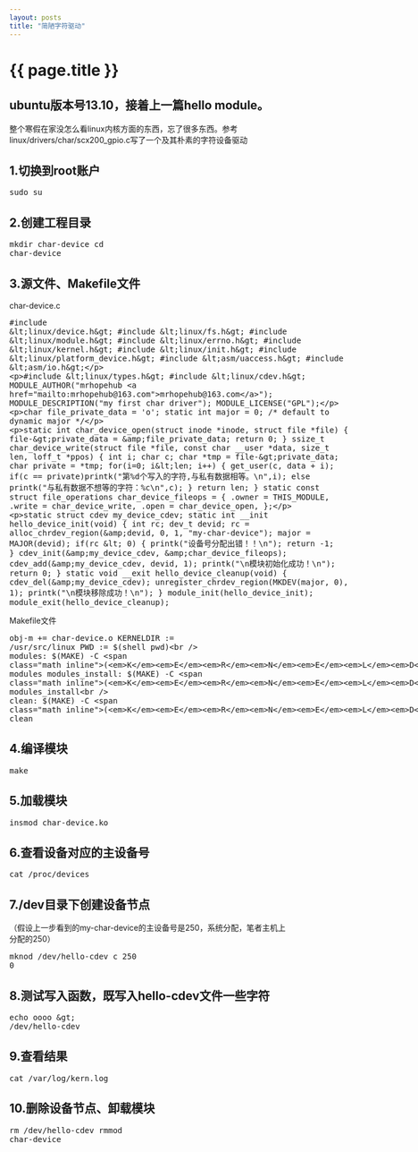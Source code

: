 ```yaml
---
layout: posts
title: "简陋字符驱动"
---
```

# {{ page.title }}
## ubuntu版本号13.10，接着上一篇hello module。
整个寒假在家没怎么看linux内核方面的东西，忘了很多东西。参考linux/drivers/char/scx200_gpio.c写了一个及其朴素的字符设备驱动
## 1.切换到root账户
<xmp class="prettyprint linenums">sudo su</xmp>
## 2.创建工程目录
<xmp class="prettyprint linenums">mkdir char-device
cd char-device</xmp>
## 3.源文件、Makefile文件
char-device.c
<xmp class="prettyprint linenums">#include <linux/device.h>
#include <linux/fs.h>
#include <linux/module.h>
#include <linux/errno.h>
#include <linux/kernel.h>
#include <linux/init.h>
#include <linux/platform_device.h>
#include <asm/uaccess.h>
#include <asm/io.h>

#include <linux/types.h>
#include <linux/cdev.h>
MODULE_AUTHOR("mrhopehub <mrhopehub@163.com>");
MODULE_DESCRIPTION("my first char driver");
MODULE_LICENSE("GPL");

char file_private_data = 'o';
static int major = 0;		/* default to dynamic major */

static int char_device_open(struct inode *inode, struct file *file)
{
	file->private_data = &file_private_data;
	return 0;
}
ssize_t char_device_write(struct file *file, const char __user *data,
		       size_t len, loff_t *ppos)
{
	int i;
	char c;
	char *tmp = file->private_data;
	char private = *tmp;
	for(i=0; i<len; i++)
	{
		get_user(c, data + i);
		if(c == private)printk("第%d个写入的字符,与私有数据相等。\n",i);
		else printk("与私有数据不想等的字符：%c\n",c);
	}
	return len;
}
static const struct file_operations char_device_fileops = {
	.owner   = THIS_MODULE,
	.write   = char_device_write,
	.open    = char_device_open,
};

static struct cdev my_device_cdev;
static int __init hello_device_init(void)
{
	int rc;
	dev_t devid;
	rc = alloc_chrdev_region(&devid, 0, 1, "my-char-device");
	major = MAJOR(devid);
	if(rc < 0)
	{
		printk("设备号分配出错！！\n");
		return -1;
	}
	cdev_init(&my_device_cdev, &char_device_fileops);
	cdev_add(&my_device_cdev, devid, 1);
	printk("\n模块初始化成功！\n");
	return 0;
}
static void __exit hello_device_cleanup(void)
{
	cdev_del(&my_device_cdev);
	unregister_chrdev_region(MKDEV(major, 0), 1);
	printk("\n模块移除成功！\n");
}
module_init(hello_device_init);
module_exit(hello_device_cleanup);
</xmp>
Makefile文件
<xmp class="prettyprint linenums">obj-m += char-device.o
KERNELDIR := /usr/src/linux
PWD := $(shell pwd)  
modules:
	$(MAKE) -C $(KERNELDIR) M=$(PWD) modules
modules_install:
	$(MAKE) -C $(KERNELDIR) M=$(PWD) modules_install  
clean:
	$(MAKE) -C $(KERNELDIR) M=$(PWD) clean</xmp>
## 4.编译模块
<xmp class="prettyprint linenums">make</xmp>
## 5.加载模块
<xmp class="prettyprint linenums">insmod char-device.ko</xmp>
## 6.查看设备对应的主设备号
<xmp class="prettyprint linenums">cat /proc/devices</xmp>
## 7./dev目录下创建设备节点
（假设上一步看到的my-char-device的主设备号是250，系统分配，笔者主机上分配的250）
<xmp class="prettyprint linenums">mknod /dev/hello-cdev c 250 0</xmp>
## 8.测试写入函数，既写入hello-cdev文件一些字符
<xmp class="prettyprint linenums">echo oooo > /dev/hello-cdev</xmp>
## 9.查看结果
<xmp class="prettyprint linenums">cat /var/log/kern.log</xmp>
## 10.删除设备节点、卸载模块
<xmp class="prettyprint linenums">rm /dev/hello-cdev
rmmod char-device</xmp>